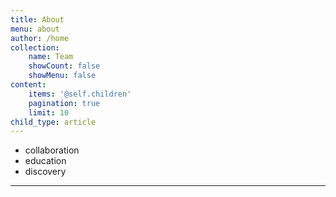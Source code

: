 ```yaml
---
title: About
menu: about
author: /home
collection:
    name: Team
    showCount: false
    showMenu: false
content:
    items: '@self.children'
    pagination: true
    limit: 10
child_type: article
---
```


- collaboration
- education
- discovery

___
